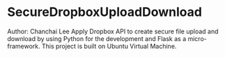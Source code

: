 # SecureDropboxUploadDownload

Author: Chanchai Lee
Apply Dropbox API to create secure file upload and download by using Python for the development and Flask as a micro-framework. This project is built on Ubuntu Virtual Machine.
